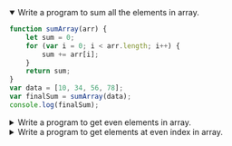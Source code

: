 <details open>
<summary open>Write a program to sum all the elements in array.</summary>
<p>

```javascript
function sumArray(arr) {
    let sum = 0;
    for (var i = 0; i < arr.length; i++) {
        sum += arr[i];
    }
    return sum;
}
var data = [10, 34, 56, 78];
var finalSum = sumArray(data);
console.log(finalSum);
```

</p>
</details> 

<details>
<summary open>Write a program to get even elements in array.</summary>
<p>

```javascript
function getEvenNum(arr) {
    let evenNumbersArr = [];
    for (index = 0; index < arr.length; index++) {
        if (arr[index] % 2 == 0) {
            evenNumbersArr.push(arr[index]);
        }
    }
    return evenNumbersArr;
}
var data = [10, 34, 56, 78, 11, 9];
var result = getEvenNum(data);
console.log(result);
```

</p>
</details> 

<details>
<summary open>Write a program to get elements at even index in array.</summary>
<p>

```javascript
function getElementAtEvenIndex(arr) {
    let numbersArr = [];
    for (index = 0; index < arr.length; index++) {
        if (index % 2 == 0) {
            numbersArr.push(arr[index]);
        }
    }
    return numbersArr;
}
var data = [10, 34, 56, 78, 11, 9];
var result = getElementAtEvenIndex(data);
console.log(result);
```

</p>
</details> 

